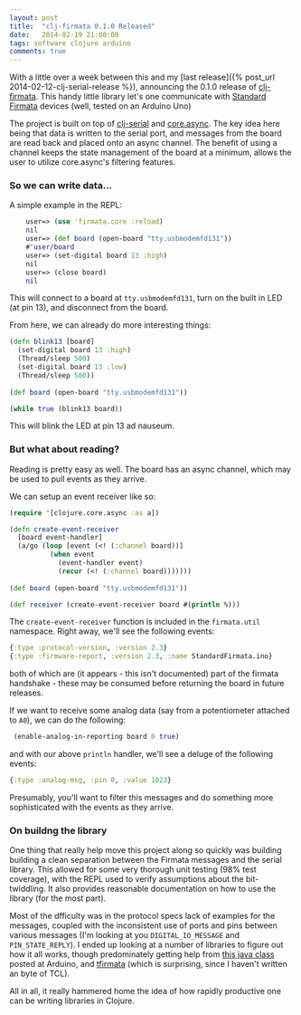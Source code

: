 ```yaml
---
layout: post
title:  "clj-firmata 0.1.0 Released"
date:   2014-02-19 21:00:00
tags: software clojure arduino
comments: true
---
```


With a little over a week between this and my [last release]({% post_url 2014-02-12-clj-serial-release %}), announcing the 0.1.0 release of [clj-firmata](https://github.com/peterschwarz/clj-firmata).  This handy little library let's one communicate with [Standard Firmata](http://firmata.org) devices (well, tested on an Arduino Uno)

The project is built on top of [clj-serial](https://github.com/peterschwarz/clj-serial) and [core.async](https://github.com/clojure/core.async).  The key idea here being that data is written to the serial port, and messages from the board are read back and placed onto an async channel.  The benefit of using a channel keeps the state management of the board at a minimum, allows the user to utilize core.async's filtering features. 

### So we can write data...

A simple example in the REPL:

``` clojure
    user=> (use 'firmata.core :reload)
    nil
    user=> (def board (open-board "tty.usbmodemfd131"))
    #'user/board
    user=> (set-digital board 13 :high)
    nil
    user=> (close board)
    nil
```

This will connect to a board at `tty.usbmodemfd131`, turn on the built in LED (at pin 13), and disconnect from the board.  
    
From here, we can already do more interesting things:

``` clojure 
(defn blink13 [board] 
  (set-digital board 13 :high)
  (Thread/sleep 500)
  (set-digital board 13 :low)
  (Thread/sleep 500))
  
(def board (open-board "tty.usbmodemfd131"))

(while true (blink13 board))
```

This will blink the LED at pin 13 ad nauseum. 

### But what about reading? 

Reading is pretty easy as well.  The board has an async channel, which may be used to pull events as they arrive. 

We can setup an event receiver like so: 

``` clojure 
(require '[clojure.core.async :as a])

(defn create-event-receiver
  [board event-handler]
  (a/go (loop [event (<! (:channel board))]
          (when event 
            (event-handler event)
            (recur (<! (:channel board)))))))
            
(def board (open-board "tty.usbmodemfd131"))

(def receiver (create-event-receiver board #(println %)))

```  

The `create-event-receiver` function is included in the `firmata.util` namespace. Right away, we'll see the following events:

``` clojure
{:type :protocol-version, :version 2.3}
{:type :firmware-report, :version 2.3, :name StandardFirmata.ino}
```
both of which are (it appears - this isn't documented) part of the firmata handshake - these may be consumed before returning the board in future releases. 

If we want to receive some analog data (say from a potentiometer attached to `A0`), we can do the following:

```clojure
 (enable-analog-in-reporting board 0 true)
 ```
  
and with our above `println` handler, we'll see a deluge of the following events:

```clojure
{:type :analog-msg, :pin 0, :value 1023}
```    

Presumably, you'll want to filter this messages and do something more sophisticated with the events as they arrive.

### On buildng the library

One thing that really help move this project along so quickly was building building a clean separation between the Firmata messages and the serial library.  This allowed for some very thorough unit testing (98% test coverage), with the REPL used to verify assumptions about the bit-twiddling.   It also provides reasonable documentation on how to use the library (for the most part).

Most of the dfficulty was in the protocol specs lack of examples for the messages, coupled with the inconsistent use of ports and pins between various messages (I'm looking at you `DIGITAL_IO_MESSAGE` and `PIN_STATE_REPLY`).   I ended up looking at a number of libraries to figure out how it all works, though predominately getting help from [this java class](http://playground.arduino.cc/uploads/Interfacing/Arduino.java.txt) posted at Arduino, and [tfirmata](https://github.com/pdt/tfirmata) (which is surprising, since I haven't written an byte of TCL).

All in all, it really hammered home the idea of how rapidly productive one can be writing libraries in Clojure. 